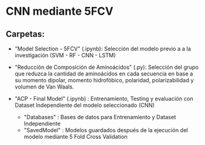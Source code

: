 # CNN mediante 5FCV
 
## Carpetas:
- "Model Selection - 5FCV" (.ipynb): Selección del modelo previo a a la investigación (SVM - RF - CNN - LSTM)

- "Reducción de Composición de Aminoácidos" (.py): Selección del grupo que reduzca la cantidad de aminoácidos en cada secuencia en base a su momento dipolar, momento hidrofóbico, polaridad, polarizabilidad y volumen de Van Waals.

- "ACP - Final Model" (.ipynb) : Entrenamiento, Testing y evaluación con Dataset Independiente del modelo seleccionado (CNN)
	- "Databases" : Bases de datos para Entrenamiento y Dataset Independiente
	- "SavedModel" : Modelos guardados después de la ejecución del modelo mediante 5 Fold Cross Validation

